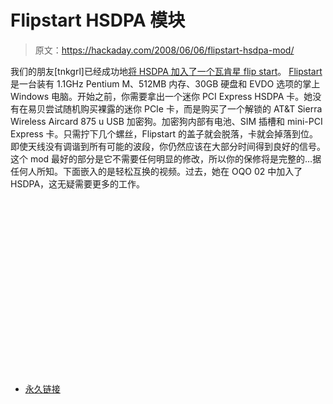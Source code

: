 # Flipstart HSDPA 模块

> 原文：<https://hackaday.com/2008/06/06/flipstart-hsdpa-mod/>

我们的朋友[tnkgrl]已经成功地[将 HSDPA 加入了一个瓦肯星 flip start](http://tnkgrl.wordpress.com/2008/06/06/vulcan-flipstart-hsdpa-mod/)。 [Flipstart](http://www.mahalo.com/FlipStart) 是一台装有 1.1GHz Pentium M、512MB 内存、30GB 硬盘和 EVDO 选项的掌上 Windows 电脑。开始之前，你需要拿出一个迷你 PCI Express HSDPA 卡。她没有在易贝尝试随机购买裸露的迷你 PCIe 卡，而是购买了一个解锁的 AT&T Sierra Wireless Aircard 875 u USB 加密狗。加密狗内部有电池、SIM 插槽和 mini-PCI Express 卡。只需拧下几个螺丝，Flipstart 的盖子就会脱落，卡就会掉落到位。即使天线没有调谐到所有可能的波段，你仍然应该在大部分时间得到良好的信号。这个 mod 最好的部分是它不需要任何明显的修改，所以你的保修将是完整的…据任何人所知。下面嵌入的是轻松互换的视频。过去，她在 OQO 02 中加入了 HSDPA，这无疑需要更多的工作。

<object width="320" height="280"><param name="movie" value="http://qik.com/player.swf?streamname=9427cd1f9dd543829a57756e51765189&amp;vid=95134&amp;playback=false&amp;polling=false&amp;user=tnkgrl&amp;userlock=true&amp;islive=&amp;username=anonymous"><param name="wmode" value="transparent"><param name="allowScriptAccess" value="always"></object>

*   [永久链接](http://tnkgrl.wordpress.com/2008/06/06/vulcan-flipstart-hsdpa-mod/)